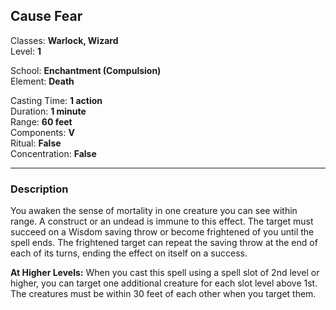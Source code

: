 ## Cause Fear

Classes: **Warlock, Wizard**  
Level: **1**  

School: **Enchantment (Compulsion)**  
Element: **Death**  

Casting Time: **1 action**  
Duration: **1 minute**  
Range: **60 feet**  
Components: **V**  
Ritual: **False**  
Concentration: **False**  

------

### Description

You awaken the sense of mortality in one creature you can see within range. A construct or an undead is immune to this effect. The target must succeed on a Wisdom saving throw or become frightened of you until the spell ends. The frightened target can repeat the saving throw at the end of each of its turns, ending the effect on itself on a success.

**At Higher Levels:** When you cast this spell using a spell slot of 2nd level or higher, you can target one additional creature for each slot level above 1st. The creatures must be within 30 feet of each other when you target them.